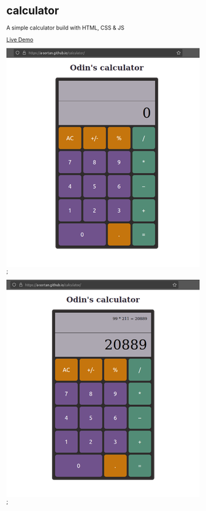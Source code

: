 # calculator
A simple calculator build with HTML, CSS &amp; JS

[Live Demo](https://a-sortan.github.io/calculator/)

![screenshot](calculator.png);

![screenshot](calculator-history.png);
